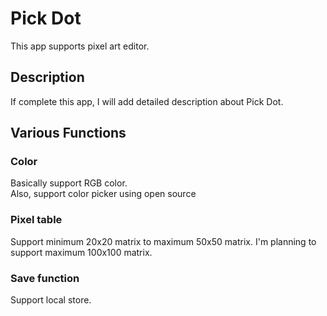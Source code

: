 # Pick Dot
This app supports pixel art editor.  

## Description
If complete this app, I will add detailed description about Pick Dot.

## Various Functions
### Color
Basically support RGB color.  
Also, support color picker using open source 

### Pixel table
Support minimum 20x20 matrix to maximum 50x50 matrix.
I'm planning to support maximum 100x100 matrix.

### Save function
Support local store. 



